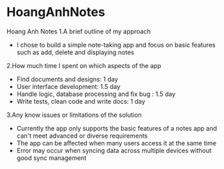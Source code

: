 # HoangAnhNotes
Hoang Anh Notes
1.A brief outline of my approach
+ I chose to build a simple note-taking app and focus on basic features such as add, delete and displaying notes

2.How much time I spent on which aspects of the app
+ Find documents and designs: 1 day
+ User interface development: 1.5 day
+ Handle logic, database processing and fix bug : 1.5 day
+ Write tests, clean code and write docs: 1 day

3.Any know issues or limitations of the solution
+ Currently the app only supports the basic features of a notes app and can't meet advanced or diverse requirements
+ The app can be affected when many users access it at the same time
+ Error may occur when syncing data across multiple devices without good sync management
